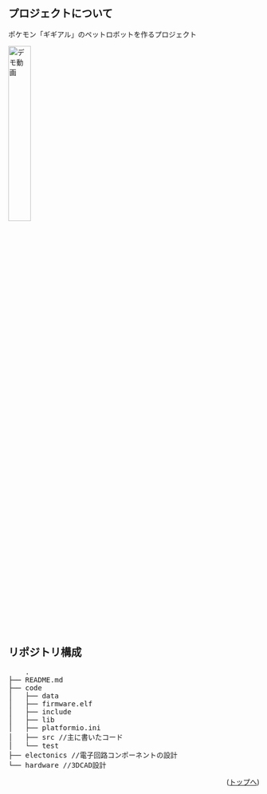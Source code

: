 <div id="top"></div>

<!-- プロジェクトについて -->

## プロジェクトについて

ポケモン「ギギアル」のペットロボットを作るプロジェクト

<a href="https://youtube.com/shorts/ZwHQG525nb0?si=zIuGOGzvLZQPswT8">
    <img src="https://github.com/Akitsuha/Gigiaru/assets/79774450/8372f6b8-61c6-4e24-aea4-bd060b1834c3" alt="デモ動画" width="30%">
</a>

## リポジトリ構成
<pre>
    .
├── README.md
├── code
│   ├── data
│   ├── firmware.elf
│   ├── include
│   ├── lib
│   ├── platformio.ini
│   ├── src //主に書いたコード
│   └── test
├── electonics //電子回路コンポーネントの設計
└── hardware //3DCAD設計
</pre>


<p align="right">(<a href="#top">トップへ</a>)</p>

